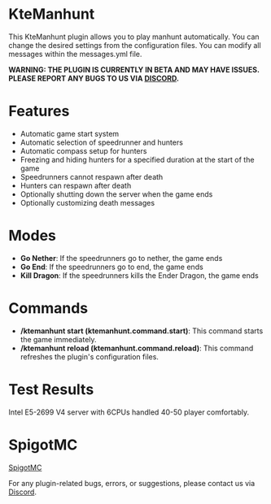 # KteManhunt
This KteManhunt plugin allows you to play manhunt automatically. You can change the desired settings from the configuration files. You can modify all messages within the messages.yml file.

**WARNING: THE PLUGIN IS CURRENTLY IN BETA AND MAY HAVE ISSUES. PLEASE REPORT ANY BUGS TO US VIA [DISCORD](https://discord.gg/Z9Q9vVmPPp).**

# Features
- Automatic game start system
- Automatic selection of speedrunner and hunters
- Automatic compass setup for hunters
- Freezing and hiding hunters for a specified duration at the start of the game
- Speedrunners cannot respawn after death
- Hunters can respawn after death
- Optionally shutting down the server when the game ends
- Optionally customizing death messages                

# Modes
- **Go Nether**: If the speedrunners go to nether, the game ends
- **Go End**: If the speedrunners go to end, the game ends
- **Kill Dragon**: If the speedrunners kills the Ender Dragon, the game ends

# Commands
- **/ktemanhunt start (ktemanhunt.command.start)**: This command starts the game immediately.
- **/ktemanhunt reload (ktemanhunt.command.reload)**: This command refreshes the plugin's configuration files.

# Test Results
Intel E5-2699 V4 server with 6CPUs handled 40-50 player comfortably.

# SpigotMC
[SpigotMC](https://www.spigotmc.org/resources/ktemanhunt.121632/)

For any plugin-related bugs, errors, or suggestions, please contact us via [Discord](https://discord.gg/Z9Q9vVmPPp).

